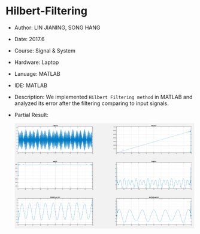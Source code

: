 # Hilbert-Filtering

* Author: LIN JIANING, SONG HANG
* Date: 2017.6
* Course: Signal & System
* Hardware: Laptop
* Lanuage: MATLAB
* IDE: MATLAB
* Description: We implemented `Hilbert Filtering method` in MATLAB and analyzed its error after the filtering comparing to input signals.

* Partial Result:

  ![result1](./readme-img/result1.png)